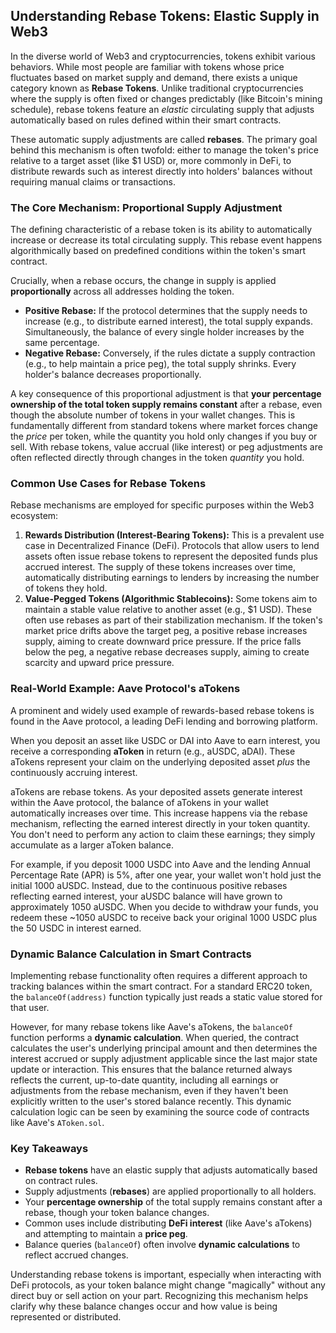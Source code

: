 ## Understanding Rebase Tokens: Elastic Supply in Web3

In the diverse world of Web3 and cryptocurrencies, tokens exhibit various behaviors. While most people are familiar with tokens whose price fluctuates based on market supply and demand, there exists a unique category known as **Rebase Tokens**. Unlike traditional cryptocurrencies where the supply is often fixed or changes predictably (like Bitcoin's mining schedule), rebase tokens feature an *elastic* circulating supply that adjusts automatically based on rules defined within their smart contracts.

These automatic supply adjustments are called **rebases**. The primary goal behind this mechanism is often twofold: either to manage the token's price relative to a target asset (like $1 USD) or, more commonly in DeFi, to distribute rewards such as interest directly into holders' balances without requiring manual claims or transactions.

### The Core Mechanism: Proportional Supply Adjustment

The defining characteristic of a rebase token is its ability to automatically increase or decrease its total circulating supply. This rebase event happens algorithmically based on predefined conditions within the token's smart contract.

Crucially, when a rebase occurs, the change in supply is applied **proportionally** across all addresses holding the token.

*   **Positive Rebase:** If the protocol determines that the supply needs to increase (e.g., to distribute earned interest), the total supply expands. Simultaneously, the balance of every single holder increases by the same percentage.
*   **Negative Rebase:** Conversely, if the rules dictate a supply contraction (e.g., to help maintain a price peg), the total supply shrinks. Every holder's balance decreases proportionally.

A key consequence of this proportional adjustment is that **your percentage ownership of the total token supply remains constant** after a rebase, even though the absolute number of tokens in your wallet changes. This is fundamentally different from standard tokens where market forces change the *price* per token, while the quantity you hold only changes if you buy or sell. With rebase tokens, value accrual (like interest) or peg adjustments are often reflected directly through changes in the token *quantity* you hold.

### Common Use Cases for Rebase Tokens

Rebase mechanisms are employed for specific purposes within the Web3 ecosystem:

1.  **Rewards Distribution (Interest-Bearing Tokens):** This is a prevalent use case in Decentralized Finance (DeFi). Protocols that allow users to lend assets often issue rebase tokens to represent the deposited funds plus accrued interest. The supply of these tokens increases over time, automatically distributing earnings to lenders by increasing the number of tokens they hold.
2.  **Value-Pegged Tokens (Algorithmic Stablecoins):** Some tokens aim to maintain a stable value relative to another asset (e.g., $1 USD). These often use rebases as part of their stabilization mechanism. If the token's market price drifts above the target peg, a positive rebase increases supply, aiming to create downward price pressure. If the price falls below the peg, a negative rebase decreases supply, aiming to create scarcity and upward price pressure.

### Real-World Example: Aave Protocol's aTokens

A prominent and widely used example of rewards-based rebase tokens is found in the Aave protocol, a leading DeFi lending and borrowing platform.

When you deposit an asset like USDC or DAI into Aave to earn interest, you receive a corresponding **aToken** in return (e.g., aUSDC, aDAI). These aTokens represent your claim on the underlying deposited asset *plus* the continuously accruing interest.

aTokens are rebase tokens. As your deposited assets generate interest within the Aave protocol, the balance of aTokens in your wallet automatically increases over time. This increase happens via the rebase mechanism, reflecting the earned interest directly in your token quantity. You don't need to perform any action to claim these earnings; they simply accumulate as a larger aToken balance.

For example, if you deposit 1000 USDC into Aave and the lending Annual Percentage Rate (APR) is 5%, after one year, your wallet won't hold just the initial 1000 aUSDC. Instead, due to the continuous positive rebases reflecting earned interest, your aUSDC balance will have grown to approximately 1050 aUSDC. When you decide to withdraw your funds, you redeem these ~1050 aUSDC to receive back your original 1000 USDC plus the 50 USDC in interest earned.

### Dynamic Balance Calculation in Smart Contracts

Implementing rebase functionality often requires a different approach to tracking balances within the smart contract. For a standard ERC20 token, the `balanceOf(address)` function typically just reads a static value stored for that user.

However, for many rebase tokens like Aave's aTokens, the `balanceOf` function performs a **dynamic calculation**. When queried, the contract calculates the user's underlying principal amount and then determines the interest accrued or supply adjustment applicable since the last major state update or interaction. This ensures that the balance returned always reflects the current, up-to-date quantity, including all earnings or adjustments from the rebase mechanism, even if they haven't been explicitly written to the user's stored balance recently. This dynamic calculation logic can be seen by examining the source code of contracts like Aave's `AToken.sol`.

### Key Takeaways

*   **Rebase tokens** have an elastic supply that adjusts automatically based on contract rules.
*   Supply adjustments (**rebases**) are applied proportionally to all holders.
*   Your **percentage ownership** of the total supply remains constant after a rebase, though your token balance changes.
*   Common uses include distributing **DeFi interest** (like Aave's aTokens) and attempting to maintain a **price peg**.
*   Balance queries (`balanceOf`) often involve **dynamic calculations** to reflect accrued changes.

Understanding rebase tokens is important, especially when interacting with DeFi protocols, as your token balance might change "magically" without any direct buy or sell action on your part. Recognizing this mechanism helps clarify why these balance changes occur and how value is being represented or distributed.